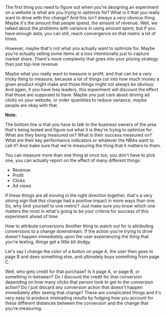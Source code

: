 The first thing you need to figure out when you're designing an experiment on a website is what are you trying to optimize for? What is it that you really want to drive with this change? And this isn't always a very obvious thing. Maybe it's the amount that people spend, the amount of revenue. Well, we talked about the problems with variance in using amount spent, but if you have enough data, you can still, reach convergence on that metric a lot of times.

However, maybe that's not what you actually want to optimize for. Maybe you're actually selling some items at a loss intentionally just to capture market share. There's more complexity that goes into your pricing strategy than just top-line revenue.

Maybe what you really want to measure is profit, and that can be a very tricky thing to measure, because a lot of things cut into how much money a given product might make and those things might not always be obvious. And again, if you have loss leaders, this experiment will discount the effect that those are supposed to have. Maybe you just care about driving ad clicks on your website, or order quantities to reduce variance, maybe people are okay with that.

**Note:**

The bottom line is that you have to talk to the business owners of the area that's being tested and figure out what it is they're trying to optimize for. What are they being measured on? What is their success measured on? What are their key performance indicators or whatever the NBAs want to call it? And make sure that we're measuring the thing that it matters to them.

You can measure more than one thing at once too, you don't have to pick one, you can actually report on the effect of many different things:

- Revenue
- Profit
- Clicks
- Ad views

If these things are all moving in the right direction together, that's a very strong sign that this change had a positive impact in more ways than one. So, why limit yourself to one metric? Just make sure you know which one matters the most in what's going to be your criteria for success of this experiment ahead of time.

How to attribute conversions
Another thing to watch out for is attributing conversions to a change downstream. If the action you're trying to drive doesn't happen immediately upon the user experiencing the thing that you're testing, things get a little bit dodgy.

Let's say I change the color of a button on page A, the user then goes to page B and does something else, and ultimately buys something from page C.

Well, who gets credit for that purchase? Is it page A, or page B, or something in-between? Do I discount the credit for that conversion depending on how many clicks that person took to get to the conversion action? Do I just discard any conversion action that doesn't happen immediately after seeing that change? These are complicated things and it's very easy to produce misleading results by fudging how you account for these different distances between the conversion and the change that you're measuring.
